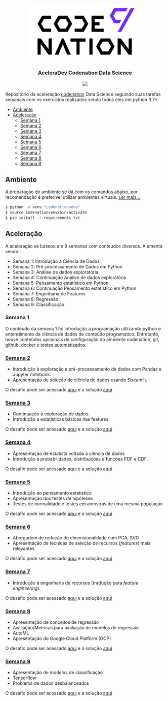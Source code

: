 <p align="center"><img src="./docs/logo.png" /></p>
<h3 align="center">AceleraDev Codenation Data Science</h3>
<p align="center"><img src="https://img.shields.io/badge/python-3.7-purple.svg" /></p>

Repositório da aceleração [codenation](https://www.codenation.dev/)  Data Science seguindo suas tarefas semanais com os exercícios realizados sendo todos eles em python 3.7+.

- [Ambiente](#Ambiente)
- [Aceleração](#Aceleração)
    - [Semana 1](#Semana-1)
    - [Semana 2](#Semana-2)
    - [Semana 3](#Semana-3)
    - [Semana 4](#Semana-4)
    - [Semana 5](#Semana-5)
    - [Semana 6](#Semana-6)
    - [Semana 7](#Semana-7)
    - [Semana 8](#Semana-8)
    - [Semana 9](#Semana-8)

## Ambiente
A preparação do ambiente se dá com os comandos abaixo, por recomendação é preferivel utilizar ambientes virtuais. [Ler mais...](https://docs.python.org/3/library/venv.html)
```bash
$ python -m venv "codenationvenv"
$ source codenationvenv/bin/activate
$ pip install -r requirements.txt
```

## Aceleração
A aceleração se baseou em 9 semanas com conteúdos diversos. A ementa sendo:
* Semana 1: Introdução a Ciência de Dados
* Semana 2: Pré-processamento de Dados em Python
* Semana 3: Análise de dados exploratória
* Semana 4: Continuação Análise de dados exploratória
* Semana 5: Pensamento estatístico em Python
* Semana 6: Continuação Pensamento estatístico em Python
* Semana 7: Engenharia de Features
* Semana 8: Regressão
* Semana 9: Classificação
### Semana 1

O conteudo da semana 1 foi introdução a programação utilizando python e entendimento de ciência de dados de conteúdo programatico. Entretanto, houve conteúdos opcionais de configuração do ambiente codenation, git, github, docker e testes automatizados.

### [Semana 2](/data-science-0)

* Introdução à exploração e pré-processamento  de dados com Pandas e Jupyter notebook.
* Apresentação de solução de ciência de dados usando Streamlit.

O desafio pode ser acessado [aqui](./data-science-0/README.md) e a solução [aqui](./data-science-0/main.ipynb)


### [Semana 3](/coestatistica-1)
* Continuação à exploração de dados.
* Introdução a estatísticas básicas nas features.

O desafio pode ser acessado [aqui](./coestatistica-1/README.md) e a solução [aqui](./coestatistica-1/aplicacao.ipynb)

### [Semana 4](/data-science-1)
* Apresentação de estatista voltada à ciência de dados
* Introdução à probabilidades, distribuições e funções PDF e CDF.

O desafio pode ser acessado [aqui](./data-science-1/README.md) e a solução [aqui](./data-science-1/main.ipynb)


### [Semana 5](/data-science-2)
* Introdução ao pensamento estatístico
* Apresentação dos testes de hipóteses
* Testes de normalidade e testes em amostras de uma mesma população

O desafio pode ser acessado [aqui](./data-science-2/README.md) e a solução [aqui](./data-science-2/main.ipynb)

### [Semana 6](/data-science-3)
* Aborgadem de redução de dimensionalidade com PCA, SVD
* Apresentação de técnicas de seleção de recursos (*features*) mais relevantes

O desafio pode ser acessado [aqui](./data-science-3/README.md) e a solução [aqui](./data-science-3/main.ipynb)

### [Semana 7](/data-science-4)
* Introdução à engenharia de recursos (tradução para *feature engineering*).


O desafio pode ser acessado [aqui](./data-science-4/README.md) e a solução [aqui](./data-science-4/main.ipynb)

### [Semana 8](/enem-2)
* Apresentação de conceitos de regressão
* Avaliação/Metricas para avaliação de modelos de regressão
* AutoML
* Apresentação do Google Cloud Platform (GCP)

O desafio pode ser acessado [aqui](./enem-2/README.md) e a solução [aqui](./enem-2/main.ipynb)

### [Semana 9](/enem-4)
* Apresentação de modelos de classificação
* Tensorflow
* Problema de dados desbalanceados

O desafio pode ser acessado [aqui](./enem-4/README.md) e a solução [aqui](./enem-4/main.ipynb)